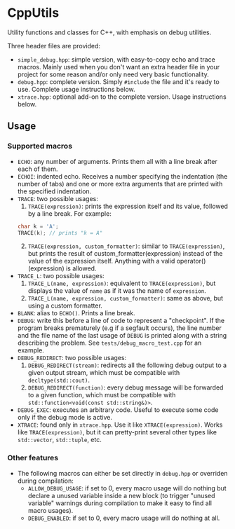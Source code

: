 # CppUtils
Utility functions and classes for C++, with emphasis on debug utilities.

Three header files are provided:
* `simple_debug.hpp`: simple version, with easy-to-copy echo and trace macros. Mainly used when you don't want an extra header file in your project for some reason and/or only need very basic functionality.
* `debug.hpp`: complete version. Simply `#include` the file and it's ready to use. Complete usage instructions below.
* `xtrace.hpp`: optional add-on to the complete version. Usage instructions below.

## Usage
### Supported macros
* `ECHO`: any number of arguments. Prints them all with a line break after each of them.
* `ECHOI`: indented echo. Receives a number specifying the indentation (the number of tabs) and one or more extra arguments that are printed with the specified indentation.
* `TRACE`: two possible usages:
  1. `TRACE(expression)`: prints the expression itself and its value, followed by a line break. For example:
  ```C++
  char k = 'A';
  TRACE(k); // prints "k = A"
  ```
  2. `TRACE(expression, custom_formatter)`: similar to `TRACE(expression)`, but prints the result of custom_formatter(expression) instead of the value of the expression itself. Anything with a valid operator()(expression) is allowed.
* `TRACE_L`: two possible usages:
  1. `TRACE_L(name, expression)`: equivalent to `TRACE(expression)`, but displays the value of `name` as if it was the name of `expression`.
  2. `TRACE_L(name, expression, custom_formatter)`: same as above, but using a custom formatter.
* `BLANK`: alias to `ECHO()`. Prints a line break.
* `DEBUG`: write this before a line of code to represent a "checkpoint". If the program breaks prematurely (e.g if a segfault occurs), the line number and the file name of the last usage of `DEBUG` is printed along with a string describing the problem. See `tests/debug_macro_test.cpp` for an example.
* `DEBUG_REDIRECT`: two possible usages:
  1. `DEBUG_REDIRECT(stream)`: redirects all the following debug output to a given output stream, which must be compatible with `decltype(std::cout)`.
  2. `DEBUG_REDIRECT(function)`: every debug message will be forwarded to a given function, which must be compatible with `std::function<void(const std::string&)>`.
* `DEBUG_EXEC`: executes an arbitrary code. Useful to execute some code only if the debug mode is active.
* `XTRACE`: found only in `xtrace.hpp`. Use it like `XTRACE(expression)`. Works like `TRACE(expression)`, but it can pretty-print several other types like `std::vector`, `std::tuple`, etc.

### Other features
* The following macros can either be set directly in `debug.hpp` or overriden during compilation:
  * `ALLOW_DEBUG_USAGE`: if set to 0, every macro usage will do nothing but declare a unused variable inside a new block (to trigger "unused variable" warnings during compilation to make it easy to find all macro usages).
  * `DEBUG_ENABLED`: if set to 0, every macro usage will do nothing at all.
